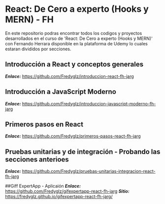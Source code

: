 # React: De Cero a experto (Hooks y MERN) - FH

En este repositorio podras encontrar todos los codigos y proyectos desarrollados en el curso de 'React: De Cero a experto (Hooks y MERN)' con Fernando Herrara 
disponible en la plataforma de Udemy lo cuales estaran divididos por secciones.

## Introducción a React y conceptos generales
**_Enlace:_** https://github.com/Fredyglz/introduccion-react-fh-jarg

## Introducción a JavaScript Moderno
**_Enlace:_** https://github.com/Fredyglz/introduccion-javascript-moderno-fh-jarg

## Primeros pasos en React
**_Enlace:_** https://github.com/Fredyglz/primeros-pasos-react-fh-jarg

## Pruebas unitarias y de integración - Probando las secciones anterioes
**_Enlace:_** https://github.com/Fredyglz/pruebas-unitarias-integracion-react-fh-jarg

##Giff ExpertApp - Aplicaión
**_Enlace:_** https://github.com/Fredyglz/gifexpertapp-react-fh-jarg
**_Sitio:_** https://fredyglz.github.io/gifexpertapp-react-fh-jarg/

